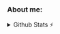 ### About me:





<details>
  <summary>Github Stats ⚡</summary>
  
  <a href="#">![Github stats](https://github-readme-stats.vercel.app/api?username=AAAAAAA000&theme=blueberry&count_private=true&hide_border=true&line_height=20)</a>
  <a href="#">![Top Langs](https://github-readme-stats.vercel.app/api/top-langs/?username=AAAAAAA000&layout=compact&theme=blueberry&count_private=true&hide_border=true)</a>
</details>
